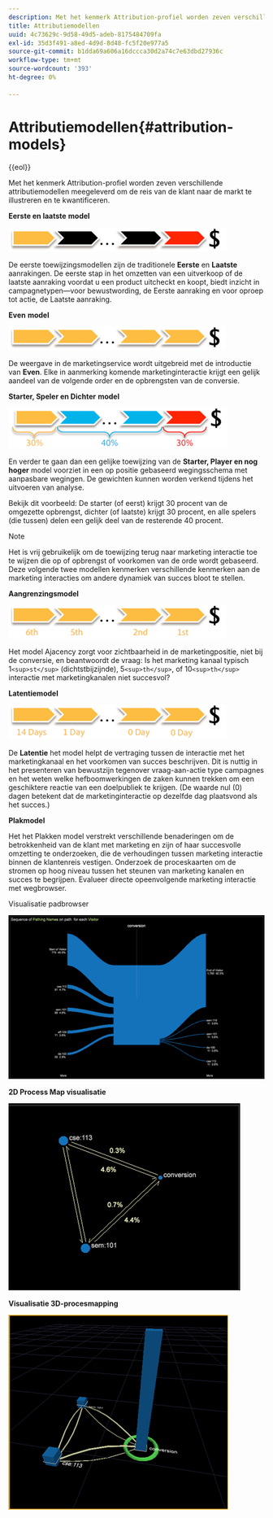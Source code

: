 ```yaml
---
description: Met het kenmerk Attribution-profiel worden zeven verschillende attributiemodellen meegeleverd om de reis van de klant naar de markt te illustreren en te kwantificeren.
title: Attributiemodellen
uuid: 4c73629c-9d58-49d5-adeb-8175484709fa
exl-id: 35d3f491-a8ed-4d9d-8d48-fc5f20e977a5
source-git-commit: b1dda69a606a16dccca30d2a74c7e63dbd27936c
workflow-type: tm+mt
source-wordcount: '393'
ht-degree: 0%

---
```


# Attributiemodellen{#attribution-models}

{{eol}}

Met het kenmerk Attribution-profiel worden zeven verschillende attributiemodellen meegeleverd om de reis van de klant naar de markt te illustreren en te kwantificeren.

**Eerste en laatste** **model**

![](assets/attrib_model_first_last.png)

De eerste toewijzingsmodellen zijn de traditionele **Eerste** en **Laatste** aanrakingen. De eerste stap in het omzetten van een uitverkoop of de laatste aanraking voordat u een product uitcheckt en koopt, biedt inzicht in campagnetypen—voor bewustwording, de Eerste aanraking en voor oproep tot actie, de Laatste aanraking.

**Even** **model**

![](assets/attrib_model_even.png)

De weergave in de marketingservice wordt uitgebreid met de introductie van **Even**. Elke in aanmerking komende marketinginteractie krijgt een gelijk aandeel van de volgende order en de opbrengsten van de conversie.

**Starter, Speler en Dichter** **model**

![](assets/attrib_model_position.png)

En verder te gaan dan een gelijke toewijzing van de **Starter, Player en nog hoger** model voorziet in een op positie gebaseerd wegingsschema met aanpasbare wegingen. De gewichten kunnen worden verkend tijdens het uitvoeren van analyse.

Bekijk dit voorbeeld: De starter (of eerst) krijgt 30 procent van de omgezette opbrengst, dichter (of laatste) krijgt 30 procent, en alle spelers (die tussen) delen een gelijk deel van de resterende 40 procent.

>[!NOTE]
>
>Het is vrij gebruikelijk om de toewijzing terug naar marketing interactie toe te wijzen die op of opbrengst of voorkomen van de orde wordt gebaseerd. Deze volgende twee modellen kenmerken verschillende kenmerken aan de marketing interacties om andere dynamiek van succes bloot te stellen.

**Aangrenzingsmodel**

![](assets/attrib_model_adjacency.png)

Het model Ajacency zorgt voor zichtbaarheid in de marketingpositie, niet bij de conversie, en beantwoordt de vraag: Is het marketing kanaal typisch 1`<sup>st</sup>` (dichtstbijzijnde), 5`<sup>th</sup>`, of 10`<sup>th</sup>` interactie met marketingkanalen niet succesvol?

**Latentiemodel**

![](assets/attrib_model_latency.png)

De **Latentie** het model helpt de vertraging tussen de interactie met het marketingkanaal en het voorkomen van succes beschrijven. Dit is nuttig in het presenteren van bewustzijn tegenover vraag-aan-actie type campagnes en het weten welke hefboomwerkingen de zaken kunnen trekken om een geschiktere reactie van een doelpubliek te krijgen. (De waarde nul (0) dagen betekent dat de marketinginteractie op dezelfde dag plaatsvond als het succes.)

**Plakmodel**

Het het Plakken model verstrekt verschillende benaderingen om de betrokkenheid van de klant met marketing en zijn of haar succesvolle omzetting te onderzoeken, die de verhoudingen tussen marketing interactie binnen de klantenreis vestigen. Onderzoek de proceskaarten om de stromen op hoog niveau tussen het steunen van marketing kanalen en succes te begrijpen. Evalueer directe opeenvolgende marketing interactie met wegbrowser.

Visualisatie padbrowser

![](assets/attrib_model_path_browser.png)

**2D Process Map visualisatie**

![](assets/attrib_model_2Dprocess_map.png)

**Visualisatie 3D-procesmapping**

![](assets/attrib_model_3Dprocess_map.png)
